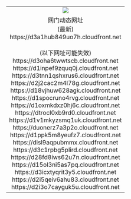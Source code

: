 ﻿<table>
  <tr></tr>
  <tr><td colspan=2 align=center><img src="https://d3a1hub849uo7h.cloudfront.net/Up/oGate.jpg" /></td></tr>
  <tr><td colspan=2 align=center>网门动态网址<br/>(最新)
<br>https://d3a1hub849uo7h.cloudfront.net
<br/><br/>(以下网址可能失效)
<br>https://d3oha6twwtscb.cloudfront.net
<br>https://d1inpef9zquq0j.cloudfront.net
<br>https://d3tnn1qshxrus6.cloudfront.net
<br>https://d2j2cac2m4l78g.cloudfront.net
<br>https://d18vjhuw628agk.cloudfront.net
<br>https://d1spocruno4rvg.cloudfront.net
<br>https://d1oxmkdxz0hj6c.cloudfront.net
<br>https://dtrocl0xb9rd0.cloudfront.net
<br>https://d1v1mkyzsmq1uk.cloudfront.net
<br>https://duonerz7a3p2o.cloudfront.net
<br>https://d1ppk5m8yeufz7.cloudfront.net
<br>https://disl9aqpubmmx.cloudfront.net
<br>https://d3c1rpbg5plird.cloudfront.net
<br>https://d28fd8iws62u7n.cloudfront.net
<br>https://d15ol3ni5as7pq.cloudfront.net
<br>https://d3icxtyqrit3y5.cloudfront.net
<br>https://d2i5qeiv6ahu83.cloudfront.net
<br>https://d2i3o7cayguk5u.cloudfront.net
    </td>
  </tr>
</table>
